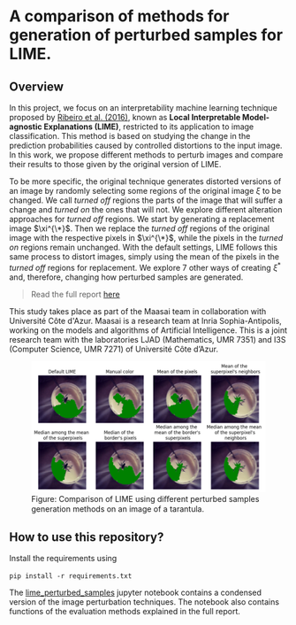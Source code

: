 # A comparison of methods for generation of perturbed samples for LIME.

## Overview

In this project, we focus on an interpretability machine learning technique proposed by  [Ribeiro et al. (2016)](https://dl.acm.org/doi/10.1145/2939672.2939778), known as **Local Interpretable Model-agnostic Explanations (LIME)**, restricted to its application to image classification.
This method is based on studying the change in the prediction probabilities caused by controlled distortions to the input image.
In this work, we propose different methods to perturb images and compare their results to those given by the original version of LIME.

To be more specific, the original technique generates distorted versions of an image by randomly selecting some regions of the original image $\xi$ to be changed.
We call *turned off* regions the parts of the image that will suffer a change and *turned on* the ones that will not.
We explore different alteration approaches for *turned off* regions.
We start by generating a replacement image $\xi^{\*}$.
Then we replace the *turned off* regions of the original image with the respective pixels in  $\xi^{\*}$, while the pixels in the *turned on* regions remain unchanged.
With the default settings, LIME follows this same process to distort images, simply using the mean of the pixels in the *turned off* regions for replacement.
We explore 7 other ways of creating $\xi^*$ and, therefore, changing how perturbed samples are generated.

> Read the full report [here](https://github.com/m-chaves/LIME/blob/main/main.pdf)

This study takes place as part of the Maasai team in collaboration with Université Côte d'Azur. 
Maasai is a research team at Inria Sophia-Antipolis, working on the models and algorithms of Artificial Intelligence. 
This is a joint research team with the laboratories LJAD (Mathematics, UMR 7351) and I3S (Computer Science, UMR 7271) of Université Côte d’Azur. 

<figure>
  <img
  src="https://github.com/m-chaves/LIME/blob/main/results/lime_results2503.png" class="center">
  <figcaption> Figure: Comparison of LIME using diﬀerent perturbed samples generation methods on an image of a tarantula. </figcaption>
</figure>

## How to use this repository?

Install the requirements using 

``` pip install -r requirements.txt ```

The [lime_perturbed_samples](https://github.com/m-chaves/LIME/blob/main/lime_perturbed_samples.ipynb) jupyter notebook contains a condensed version of the image perturbation techniques.
The notebook also contains functions of the evaluation methods explained in the full report.   

